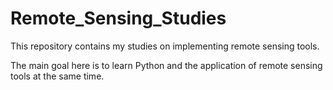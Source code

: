 # Remote_Sensing_Studies
This repository contains my studies on implementing remote sensing tools.

The main goal here is to learn Python and the application of remote sensing tools at the same time.
